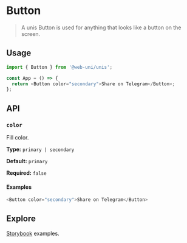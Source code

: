 # Button

> A unis Button is used for anything that looks like a button on the screen.

## Usage

```js
import { Button } from '@web-uni/unis';

const App = () => {
  return <Button color="secondary">Share on Telegram</Button>;
};
```

## API

### `color`

Fill color.

**Type:** `primary | secondary`

**Default:** `primary`

**Required:** `false`

#### Examples

```js
<Button color="secondary">Share on Telegram</Button>
```

## Explore

[Storybook](https://master--6039faf22bc1890023504a43.chromatic.com/?path=/story/button--button) examples.
